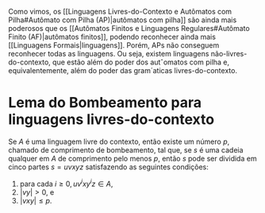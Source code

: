 Como vimos, os [[Linguagens Livres-do-Contexto e Autômatos com Pilha#Autômato com Pilha (AP)|autômatos com pilha]] são ainda mais poderosos que os [[Autômatos Finitos e Linguagens Regulares#Autômato Finito (AF)|autômatos finitos]], podendo reconhecer ainda mais [[Linguagens Formais|linguagens]]. Porém, APs não conseguem reconhecer todas as linguagens. Ou seja, existem linguagens não-livres-do-contexto, que estão além do poder dos autˆomatos com pilha e, equivalentemente, além do poder das gram´aticas livres-do-contexto.

# Lema do Bombeamento para linguagens livres-do-contexto
Se $A$ é uma linguagem livre do contexto, então existe um número $p$, chamado de comprimento de bombeamento, tal que, se $s$ é uma cadeia qualquer em $A$ de comprimento pelo menos $p$, então $s$ pode ser dividida em cinco partes $s = uvxyz$ satisfazendo as seguintes condições: 
1. para cada $i ≥ 0, uv^i xy^i z ∈ A,$ 
2. $|vy| > 0$, e 
3. $|vxy| ≤ p$.
